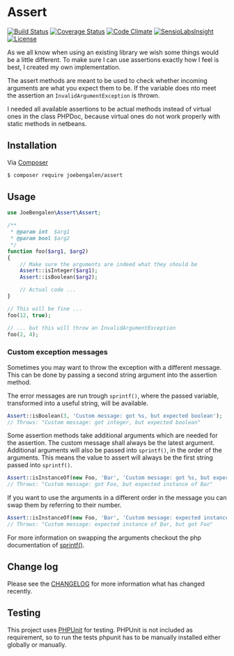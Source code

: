 # Assert

[![Build Status](https://travis-ci.org/JoeBengalen/Assert.svg?branch=1.x)](https://travis-ci.org/JoeBengalen/Assert)
[![Coverage Status](https://coveralls.io/repos/JoeBengalen/Assert/badge.svg?branch=1.x)](https://coveralls.io/github/JoeBengalen/Assert?branch=1.x)
[![Code Climate](https://codeclimate.com/github/JoeBengalen/Assert/badges/gpa.svg)](https://codeclimate.com/github/JoeBengalen/Assert)
[![SensioLabsInsight](https://insight.sensiolabs.com/projects/563b0f45-b895-486b-b504-2658b1e3672c/mini.png)](https://insight.sensiolabs.com/projects/563b0f45-b895-486b-b504-2658b1e3672c)
[![License](https://poser.pugx.org/joebengalen/assert/license)](LICENSE.md)

As we all know when using an existing library we wish some things would be a little different. To make sure I can use assertions exactly how I feel is best, I created my own implementation.

The assert methods are meant to be used to check whether incoming arguments are what you expect them to be. If the variable does nto meet the assertion an `InvalidArgumentException` is thrown.

I needed all available assertions to be actual methods instead of virtual ones in the class PHPDoc, because virtual ones do not work properly with static methods in netbeans.

## Installation

Via [Composer](https://getcomposer.org)

``` bash
$ composer require joebengalen/assert
```

## Usage

```php
use JoeBengalen\Assert\Assert;

/**
 * @param int  $arg1
 * @param bool $arg2
 */
function foo($arg1, $arg2)
{
    // Make sure the arguments are indeed what they should be
    Assert::isInteger($arg1);
    Assert::isBoolean($arg2);

    // Actual code ...
}

// This will be fine ...
foo(12, true);

// ... but this will throw an InvalidArgumentException
foo(2, 4);
```

### Custom exception messages

Sometimes you may want to throw the exception with a different message. This can be done by passing a second string argument into the assertion method.

The error messages are run trough `sprintf()`, where the passed variable, transformed into a useful string, will be available.

```php
Assert::isBoolean(3, 'Custom message: got %s, but expected boolean');
// Throws: "Custom message: got integer, but expected boolean"
```

Some assertion methods take additional arguments which are needed for the assertion. The custom message shall always be the latest argument. Additional arguments will also be passed into `sprintf()`, in the order of the arguments. This means the value to assert will always be the first string passed into `sprintf()`.

```php
Assert::isInstanceOf(new Foo, 'Bar', 'Custom message: got %s, but expected instance of %s');
// Throws: "Custom message: got Foo, but expected instance of Bar"
```

If you want to use the arguments in a different order in the message you can swap them by referring to their number.

```php
Assert::isInstanceOf(new Foo, 'Bar', 'Custom message: expected instance of %2$s, but got %s');
// Throws: "Custom message: expected instance of Bar, but got Foo"
```

For more information on swapping the arguments checkout the php documentation of [sprintf()](http://php.net/manual/en/function.sprintf.php).

## Change log

Please see the [CHANGELOG](CHANGELOG.md) for more information what has changed recently.

## Testing

This project uses [PHPUnit](https://phpunit.de) for testing. PHPUnit is not included as requirement, so to run the tests phpunit has to be manually installed either globally or manually.
